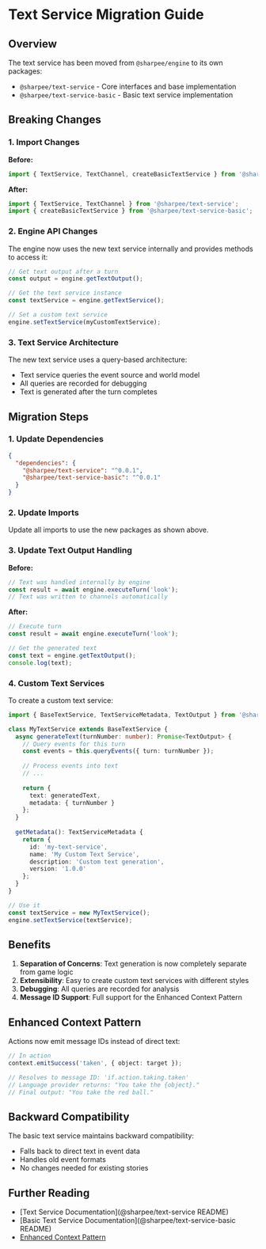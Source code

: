 # Text Service Migration Guide

## Overview

The text service has been moved from `@sharpee/engine` to its own packages:
- `@sharpee/text-service` - Core interfaces and base implementation
- `@sharpee/text-service-basic` - Basic text service implementation

## Breaking Changes

### 1. Import Changes

**Before:**
```typescript
import { TextService, TextChannel, createBasicTextService } from '@sharpee/engine';
```

**After:**
```typescript
import { TextService, TextChannel } from '@sharpee/text-service';
import { createBasicTextService } from '@sharpee/text-service-basic';
```

### 2. Engine API Changes

The engine now uses the new text service internally and provides methods to access it:

```typescript
// Get text output after a turn
const output = engine.getTextOutput();

// Get the text service instance
const textService = engine.getTextService();

// Set a custom text service
engine.setTextService(myCustomTextService);
```

### 3. Text Service Architecture

The new text service uses a query-based architecture:
- Text service queries the event source and world model
- All queries are recorded for debugging
- Text is generated after the turn completes

## Migration Steps

### 1. Update Dependencies

```json
{
  "dependencies": {
    "@sharpee/text-service": "^0.0.1",
    "@sharpee/text-service-basic": "^0.0.1"
  }
}
```

### 2. Update Imports

Update all imports to use the new packages as shown above.

### 3. Update Text Output Handling

**Before:**
```typescript
// Text was handled internally by engine
const result = await engine.executeTurn('look');
// Text was written to channels automatically
```

**After:**
```typescript
// Execute turn
const result = await engine.executeTurn('look');

// Get the generated text
const text = engine.getTextOutput();
console.log(text);
```

### 4. Custom Text Services

To create a custom text service:

```typescript
import { BaseTextService, TextServiceMetadata, TextOutput } from '@sharpee/text-service';

class MyTextService extends BaseTextService {
  async generateText(turnNumber: number): Promise<TextOutput> {
    // Query events for this turn
    const events = this.queryEvents({ turn: turnNumber });
    
    // Process events into text
    // ...
    
    return {
      text: generatedText,
      metadata: { turnNumber }
    };
  }
  
  getMetadata(): TextServiceMetadata {
    return {
      id: 'my-text-service',
      name: 'My Custom Text Service',
      description: 'Custom text generation',
      version: '1.0.0'
    };
  }
}

// Use it
const textService = new MyTextService();
engine.setTextService(textService);
```

## Benefits

1. **Separation of Concerns**: Text generation is now completely separate from game logic
2. **Extensibility**: Easy to create custom text services with different styles
3. **Debugging**: All queries are recorded for analysis
4. **Message ID Support**: Full support for the Enhanced Context Pattern

## Enhanced Context Pattern

Actions now emit message IDs instead of direct text:

```typescript
// In action
context.emitSuccess('taken', { object: target });

// Resolves to message ID: 'if.action.taking.taken'
// Language provider returns: "You take the {object}."
// Final output: "You take the red ball."
```

## Backward Compatibility

The basic text service maintains backward compatibility:
- Falls back to direct text in event data
- Handles old event formats
- No changes needed for existing stories

## Further Reading

- [Text Service Documentation](@sharpee/text-service README)
- [Basic Text Service Documentation](@sharpee/text-service-basic README)
- [Enhanced Context Pattern](../../stdlib/docs/enhanced-context-pattern.md)

